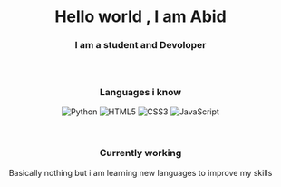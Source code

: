 <h1 align="center">Hello world , I am Abid <br></h1> 

<h3 align="center"> I am a student and Devoloper<br><br><br></h3>

<h3 align="center">Languages i know<br></h3>
<p align="center">
  <img alt="Python" src="https://img.shields.io/badge/-Python-23272A?style=flat&logo=python">
  <img alt="HTML5" src="https://img.shields.io/badge/-HTML5-23272A?style=flat&logo=html5">
  <img alt="CSS3" src="https://img.shields.io/badge/-CSS3-23272A?style=flat&logo=css3">
  <img alt="JavaScript" src="https://img.shields.io/badge/-JavaScript-23272A?style=flat&logo=javascript">
</p>
<br>
<h3 align="center">Currently working<br></h3>
<p align="center">Basically nothing but i am learning new languages to improve my skills </p>
<br>


